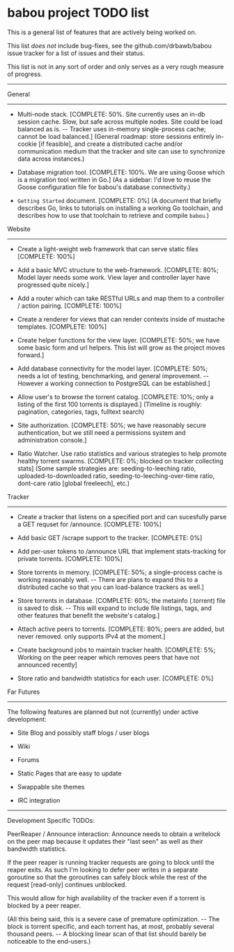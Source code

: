 babou project TODO list
===

This is a general list of features that are actively being worked on. 

This list _does not_ include bug-fixes, see the github.com/drbawb/babou issue tracker
for a list of issues and their status.  

This list is not in any sort of order and only serves as a very rough measure of progress.

---

General

---

* Multi-node stack. [COMPLETE: 50%. Site currently uses an in-db session cache. Slow, but safe across
multiple nodes. Site could be load balanced as is. -- Tracker uses in-memory single-process cache; cannot be load
balanced.] (General roadmap: store sessions entirely in-cookie [if feasible], and create a distributed cache and/or communication medium that the tracker and site can use to synchronize data across instances.)

* Database migration tool. [COMPLETE: 100%. We are using Goose which is a migration tool written in Go.]
(As a sidebar: I'd love to reuse the Goose configuration file for babou's database connectivity.)

* `Getting Started` document. [COMPLETE: 0%]
(A document that briefly describes Go, links to tutorials on installing a working Go toolchain, and describes
how to use that toolchain to retrieve and compile `babou`.)

Website

---

* Create a light-weight web framework that can serve static files [COMPLETE: 100%]

* Add a basic MVC structure to the web-framework. [COMPLETE: 80%; Model layer needs some work. 
View layer and controller layer have progressed quite nicely.]

* Add a router which can take RESTful URLs and map them to a controller / action pairing. [COMPLETE: 100%]

* Create a renderer for views that can render contexts inside of mustache templates. [COMPLETE: 100%]

* Create helper functions for the view layer. [COMPLETE: 50%; we have some basic form and url helpers.
This list will grow as the project moves forward.]

* Add database connectivity for the model layer. [COMPLETE: 50%; needs a lot of testing, benchmarking, and
general improvement. -- However a working connection to PostgreSQL can be established.]


* Allow user's to browse the torrent catalog. [COMPLETE: 10%; only a listing of the first 100 torrents is displayed.]
(Timeline is roughly: pagination, categories, tags, fulltext search)

* Site authorization. [COMPLETE: 50%; we have reasonably secure authentication, but we still need a permissions system and administration console.]

* Ratio Watcher. Use ratio statistics and various strategies to help promote healthy torrent swarms.
[COMPLETE: 0%; blocked on tracker collecting stats]
(Some sample strategies are: seeding-to-leeching ratio, uploaded-to-downloaded ratio, seeding-to-leeching-over-time ratio, dont-care ratio [global freeleech], etc.)


Tracker

---

* Create a tracker that listens on a specified port and can sucesfully parse a GET requset for /announce.
[COMPLETE: 100%]

* Add basic GET /scrape support to the tracker. [COMPLETE: 0%]

* Add per-user tokens to /announce URL that implement stats-tracking for private torrents. [COMPLETE: 100%]

* Store torrents in memory. [COMPLETE: 50%; a single-process cache is working reasonably well. -- There are
plans to expand this to a distributed cache so that you can load-balance trackers as well.]

* Store torrents in database. [COMPLETE: 60%; the metainfo (.torrent) file is saved to disk. -- This will expand
to include file listings, tags, and other features that benefit the website's catalog.]

* Attach active peers to torrents. [COMPLETE: 80%; peers are added, but never removed. only supports IPv4 at the
moment.]

* Create background jobs to maintain tracker health. [COMPLETE: 5%; Working on the peer reaper which removes
peers that have not announced recently]

* Store ratio and bandwidth statistics for each user. [COMPLETE: 0%]

Far Futures

---

The following features are planned but not (currently) under active development:

* Site Blog and possibly staff blogs / user blogs

* Wiki

* Forums

* Static Pages that are easy to update

* Swappable site themes

* IRC integration

---

Development Specific TODOs:

PeerReaper / Announce interaction:
Announce needs to obtain a writelock on the peer map because it updates their "last seen" as well
as their bandwidth statistics.

If the peer reaper is running tracker requests are going to block until the reaper exits.
As such I'm looking to defer peer writes in a separate goroutine so that the goroutines can
safely block while the rest of the request [read-only] continues unblocked.

This would allow for high availability of the tracker even if a torrent is blocked by a peer reaper.

(All this being said, this is a severe case of premature optimization. -- The block is torrent specific, and
each torrent has, at most, probably several thousand peers. -- A blocking linear scan of that list should barely be noticeable to the end-users.)




